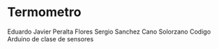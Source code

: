 # Termometro
Eduardo Javier Peralta Flores Sergio Sanchez Cano Solorzano 
Codigo Arduino de clase de sensores
